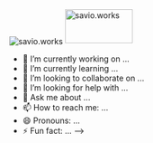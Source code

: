 <img align="center" alt="savio.works" src="https://raw.githubusercontent.com/saviomartin/saviomartin/master/assets/banner.gif"/>

<img width="120px" height="60px" alt="savio.works" src="https://github.com/saviomartin/saviomartin/blob/master/assets/Connect.png?raw=true"/>

- 🔭 I’m currently working on ...
- 🌱 I’m currently learning ...
- 👯 I’m looking to collaborate on ...
- 🤔 I’m looking for help with ...
- 💬 Ask me about ...
- 📫 How to reach me: ...
- 😄 Pronouns: ...
- ⚡ Fun fact: ...
-->

